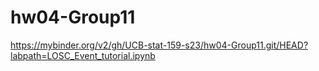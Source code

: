 # hw04-Group11

https://mybinder.org/v2/gh/UCB-stat-159-s23/hw04-Group11.git/HEAD?labpath=LOSC_Event_tutorial.ipynb
